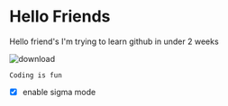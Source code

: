 <h1> Hello Friends </h1>
<p>Hello friend's I'm trying to learn github in under 2 weeks</p>

![download](https://github.com/user-attachments/assets/a128ab5a-c0fc-4e18-8da9-40432b0803d0)

```
Coding is fun
```

- [x] enable sigma mode
